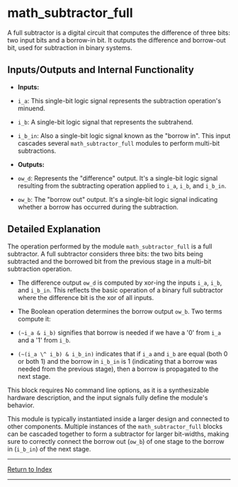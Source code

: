 # math_subtractor_full

A full subtractor is a digital circuit that computes the difference of three bits: two input bits and a borrow-in bit. It outputs the difference and borrow-out bit, used for subtraction in binary systems.

## Inputs/Outputs and Internal Functionality

- **Inputs:**

- `i_a`: This single-bit logic signal represents the subtraction operation's minuend.

- `i_b`: A single-bit logic signal that represents the subtrahend.

- `i_b_in`: Also a single-bit logic signal known as the "borrow in". This input cascades several `math_subtractor_full` modules to perform multi-bit subtractions.

- **Outputs:**

- `ow_d`: Represents the "difference" output. It's a single-bit logic signal resulting from the subtracting operation applied to `i_a`, `i_b`, and `i_b_in`.

- `ow_b`: The "borrow out" output. It's a single-bit logic signal indicating whether a borrow has occurred during the subtraction.

## Detailed Explanation

The operation performed by the module `math_subtractor_full` is a full subtractor. A full subtractor considers three bits: the two bits being subtracted and the borrowed bit from the previous stage in a multi-bit subtraction operation.

- The difference output `ow_d` is computed by xor-ing the inputs `i_a`, `i_b`, and `i_b_in`. This reflects the basic operation of a binary full subtractor where the difference bit is the xor of all inputs.

- The Boolean operation determines the borrow output `ow_b`. Two terms compute it:

- `(~i_a & i_b)` signifies that borrow is needed if we have a '0' from `i_a` and a '1' from `i_b`.

- `(~(i_a \^ i_b) & i_b_in)` indicates that if `i_a` and `i_b` are equal (both 0 or both 1) and the borrow in `i_b_in` is 1 (indicating that a borrow was needed from the previous stage), then a borrow is propagated to the next stage.

This block requires No command line options, as it is a synthesizable hardware description, and the input signals fully define the module's behavior.

This module is typically instantiated inside a larger design and connected to other components. Multiple instances of the `math_subtractor_full` blocks can be cascaded together to form a subtractor for larger bit-widths, making sure to correctly connect the borrow out (`ow_b`) of one stage to the borrow in (`i_b_in`) of the next stage.

---

[Return to Index](index.md)

----------
